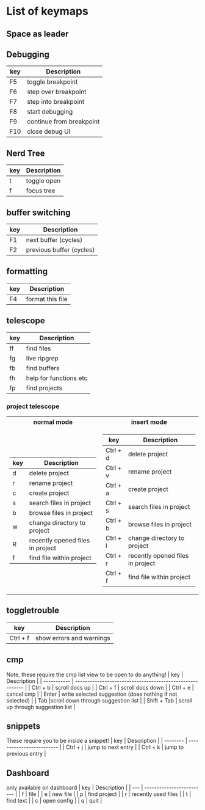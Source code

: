 # List of keymaps

## Space as leader

## Debugging
| key | Description               |
| --- | ------------------------- |
| F5  | toggle breakpoint         |
| F6  | step over breakpoint      |
| F7  | step into breakpoint      |
| F8  | start debugging           |
| F9  | continue from breakpoint  |
| F10 | close debug UI            |

## Nerd Tree
| key | Description               |
| --- | ------------------------- |
| t   |toggle open                |
| f   | focus tree                |

## buffer switching
| key | Description               |
| --- | ------------------------- |
| F1  | next buffer (cycles)      |
| F2  | previous buffer (cycles)  |

## formatting
| key | Description               |
| --- | ------------------------- |
| F4  | format this file          |

## telescope
| key | Description               |
| --- | ------------------------- |
| ff  | find files                |
| fg  | live ripgrep              |
| fb  | find buffers              |
| fh  | help for functions etc    |
| fp  | find projects             |

### project telescope
<table> <tr> <th> normal mode </th> <th> insert mode </th></tr>
<tr> <td>

| key | Description                       |
| --- | --------------------------------- |
|  d  | delete project                    |
|  r  | rename project                    |
|  c  | create project                    |
|  s  | search files in project           |
|  b  | browse files in project           |
|  w  | change directory to project       |
|  R  | recently opened files in project  |
|  f  | find file within project          |
</td> <td>

| key      | Description                       |
| -------- | --------------------------------- |
| Ctrl + d | delete project                    |
| Ctrl + v | rename project                    |
| Ctrl + a | create project                    |
| Ctrl + s | search files in project           |
| Ctrl + b | browse files in project           |
| Ctrl + l | change directory to project       |
| Ctrl + r | recently opened files in project  |
| Ctrl + f | find file within project          |

</td> </tr> </table>


## toggletrouble
| key      | Description               |
| -------- | ------------------------- |
| Ctrl + f | show errors and warnings  |

## cmp
Note, these require the cmp list view to be open to do anything!
| key         | Description                                               |
| ----------- | --------------------------------------------------------- |
| Ctrl + b    | scroll docs up                                            |
| Ctrl + f    | scroll docs down                                          |
| Ctrl + e    | cancel cmp                                                |
| Enter       | write selected suggestion (does nothing if not selected)  |
| Tab         |scroll down through suggestion list                        |
| Shift + Tab | scroll up through suggestion list                         |

## snippets
These require you to be inside a snippet!
| key      | Description               |
| -------- | ------------------------- |
| Ctrl + j | jump to next entry        |
| Ctrl + k | jump to previous entry    |

## Dashboard
only available on dashboard
| key | Description               |
| --- | ------------------------- |
|  f  | file                      |
|  e  | new file                  |
|  p  | find project              |
|  r  | recently used files       |
|  t  | find text                 |
|  c  | open config               |
|  q  | quit                      |
